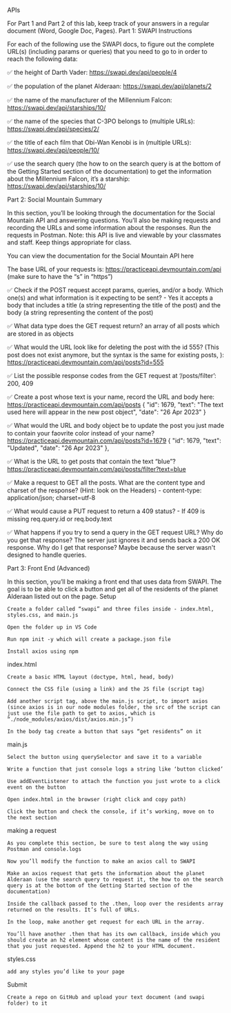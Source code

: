 APIs

For Part 1 and Part 2 of this lab, keep track of your answers in a regular document (Word, Google Doc, Pages).
Part 1: SWAPI
Instructions

For each of the following use the SWAPI docs, to figure out the complete URL(s) (including params or queries) that you need to go to in order to reach the following data:

✅ the height of Darth Vader: https://swapi.dev/api/people/4

✅ the population of the planet Alderaan: https://swapi.dev/api/planets/2

✅ the name of the manufacturer of the Millennium Falcon: https://swapi.dev/api/starships/10/

✅ the name of the species that C-3PO belongs to (multiple URLs): https://swapi.dev/api/species/2/

✅ the title of each film that Obi-Wan Kenobi is in (multiple URLs): https://swapi.dev/api/people/10/

✅ use the search query (the how to on the search query is at the bottom of the Getting Started section of the documentation) to get the information about the Millennium Falcon, it’s a starship: https://swapi.dev/api/starships/10/

Part 2: Social Mountain
Summary

In this section, you’ll be looking through the documentation for the Social Mountain API and answering questions. You’ll also be making requests and recording the URLs and some information about the responses. Run the requests in Postman. Note: this API is live and viewable by your classmates and staff. Keep things appropriate for class.

You can view the documentation for the Social Mountain API here

The base URL of your requests is: https://practiceapi.devmountain.com/api (make sure to have the “s” in “https”)

✅ Check if the POST request accept params, queries, and/or a body. Which one(s) and what information is it expecting to be sent? - Yes it accepts a body that includes a title (a string representing the title of the post) and the body (a string representing the content of the post)

✅ What data type does the GET request return? an array of all posts which are stored in as objects

✅ What would the URL look like for deleting the post with the id 555? (This post does not exist anymore, but the syntax is the same for existing posts, ): https://practiceapi.devmountain.com/api/posts?id=555

✅ List the possible response codes from the GET request at ‘/posts/filter’: 200, 409

✅ Create a post whose text is your name, record the URL and body here:
https://practiceapi.devmountain.com/api/posts
{
"id": 1679,
"text": "The text used here will appear in the new post object",
"date": "26 Apr 2023"
}

✅ What would the URL and body object be to update the post you just made to contain your faovrite color instead of your name?
https://practiceapi.devmountain.com/api/posts?id=1679
{
"id": 1679,
"text": "Updated",
"date": "26 Apr 2023"
},

✅ What is the URL to get posts that contain the text “blue”? https://practiceapi.devmountain.com/api/posts/filter?text=blue

✅ Make a request to GET all the posts. What are the content type and charset of the response? (Hint: look on the Headers) - content-type: application/json; charset=utf-8

✅ What would cause a PUT request to return a 409 status? - If 409 is missing req.query.id or req.body.text

✅ What happens if you try to send a query in the GET request URL? Why do you get that response? The server just ignores it and sends back a 200 OK response. Why do I get that response? Maybe because the server wasn't designed to handle queries.

Part 3: Front End (Advanced)

In this section, you’ll be making a front end that uses data from SWAPI. The goal is to be able to click a button and get all of the residents of the planet Alderaan listed out on the page.
Setup

    Create a folder called “swapi” and three files inside - index.html, styles.css, and main.js

    Open the folder up in VS Code

    Run npm init -y which will create a package.json file

    Install axios using npm

index.html

    Create a basic HTML layout (doctype, html, head, body)

    Connect the CSS file (using a link) and the JS file (script tag)

    Add another script tag, above the main.js script, to import axios (since axios is in our node modules folder, the src of the script can just use the file path to get to axios, which is “./node_modules/axios/dist/axios.min.js”)

    In the body tag create a button that says “get residents” on it

main.js

    Select the button using querySelector and save it to a variable

    Write a function that just console logs a string like ‘button clicked’

    Use addEventListener to attach the function you just wrote to a click event on the button

    Open index.html in the browser (right click and copy path)

    Click the button and check the console, if it’s working, move on to the next section

making a request

    As you complete this section, be sure to test along the way using Postman and console.logs

    Now you’ll modify the function to make an axios call to SWAPI

    Make an axios request that gets the information about the planet Alderaan (use the search query to request it, the how to on the search query is at the bottom of the Getting Started section of the documentation)

    Inside the callback passed to the .then, loop over the residents array returned on the results. It’s full of URLs.

    In the loop, make another get request for each URL in the array.

    You’ll have another .then that has its own callback, inside which you should create an h2 element whose content is the name of the resident that you just requested. Append the h2 to your HTML document.

styles.css

    add any styles you’d like to your page

Submit

    Create a repo on GitHub and upload your text document (and swapi folder) to it
